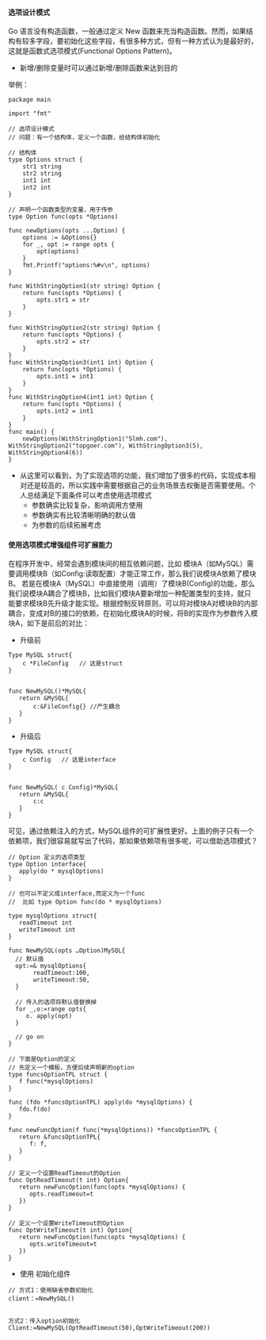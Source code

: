 #### 选项设计模式

Go 语言没有构造函数，一般通过定义 New 函数来充当构造函数。然而，如果结构有较多字段，要初始化这些字段，有很多种方式，但有一种方式认为是最好的，这就是函数式选项模式(Functional Options Pattern)。

- 新增/删除变量时可以通过新增/删除函数来达到目的

举例：
```
package main

import "fmt"

// 选项设计模式
// 问题：有一个结构体，定义一个函数，给结构体初始化

// 结构体
type Options struct {
    str1 string
    str2 string
    int1 int
    int2 int
}

// 声明一个函数类型的变量，用于传参
type Option func(opts *Options)

func newOptions(opts ...Option) {
    options := &Options{}
    for _, opt := range opts {
        opt(options)
    }
    fmt.Printf("options:%#v\n", options)
}

func WithStringOption1(str string) Option {
    return func(opts *Options) {
        opts.str1 = str
    }
}

func WithStringOption2(str string) Option {
    return func(opts *Options) {
        opts.str2 = str
    }
}
func WithStringOption3(int1 int) Option {
    return func(opts *Options) {
        opts.int1 = int1
    }
}
func WithStringOption4(int1 int) Option {
    return func(opts *Options) {
        opts.int2 = int1
    }
}
func main() {
    newOptions(WithStringOption1("5lmh.com"), WithStringOption2("topgoer.com"), WithStringOption3(5), WithStringOption4(6))
}
```

- 从这里可以看到，为了实现选项的功能，我们增加了很多的代码，实现成本相对还是较高的，所以实践中需要根据自己的业务场景去权衡是否需要使用。个人总结满足下面条件可以考虑使用选项模式
    - 参数确实比较复杂，影响调用方使用
    - 参数确实有比较清晰明确的默认值
    - 为参数的后续拓展考虑


#### 使用选项模式增强组件可扩展能力
在程序开发中，经常会遇到模块间的相互依赖问题，比如 模块A（如MySQL）需要调用模块B（如Config:读取配置）才能正常工作，那么我们说模块A依赖了模块B。
若是在模块A（MySQL）中直接使用（调用）了模块B(Config)的功能，那么我们说模块A耦合了模块B，比如我们模块A要新增加一种配置类型的支持，就只能要求模块B先升级才能实现。根据控制反转原则，可以将对模块A对模块B的内部耦合，变成对B的接口的依赖，在初始化模块A的时候，将B的实现作为参数传入模块A，如下是前后的对比：

- 升级前
```
Type MySQL struct{
    c *FileConfig   // 这是struct
}


func NewMySQL()*MySQL{
   return &MySQL{
       c:&FileConfig{} //产生耦合
   }
}
```

- 升级后
```
Type MySQL struct{
    c Config   // 这是interface
}


func NewMySQL( c Config)*MySQL{
   return &MySQL{
       c:c
   }
}
```

可见，通过依赖注入的方式，MySQL组件的可扩展性更好。上面的例子只有一个依赖项，我们很容易就写出了代码，那如果依赖项有很多呢，可以借助选项模式？

```
// Option 定义的选项类型 
type Option interface{
   apply(do * mysqlOptions)
}

// 也可以不定义成interface,而定义为一个func
//  比如 type Option func(do * mysqlOptions)

type mysqlOptions struct{
   readTimeout int
   writeTimeout int
}

func NewMySQL(opts …Option)MySQL{
  // 默认值
  opt:=& mysqlOptions{
       readTimeout:100,
       writeTimeout:50,
  }
  
  // 传入的选项将默认值替换掉
  for _,o:=range opts{
     o. apply(opt)
  }
  
  // go on
}

// 下面是Option的定义
// 先定义一个模板，方便后续声明新的option
type funcsOptionTPL struct {
   f func(*mysqlOptions)
}

func (fdo *funcsOptionTPL) apply(do *mysqlOptions) {
   fdo.f(do)
}

func newFuncOption(f func(*mysqlOptions)) *funcsOptionTPL {
   return &funcsOptionTPL{
      f: f,
   }
}

// 定义一个设置ReadTimeout的Option
func OptReadTimeout(t int) Option{
   return newFuncOption(func(opts *mysqlOptions) {
      opts.readTimeout=t
   })
}
 
// 定义一个设置WriteTimeout的Option
func OptWriteTimeout(t int) Option{
   return newFuncOption(func(opts *mysqlOptions) {
      opts.writeTimeout=t
   })
}
```

- 使用 初始化组件
```
// 方式1：使用缺省参数初始化
client：=NewMySQL()


方式2：传入option初始化
Client:=NewMySQL(OptReadTimeout(50),OptWriteTimeout(200))
```